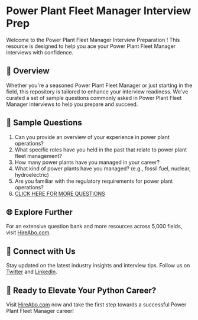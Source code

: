 # Power Plant Fleet Manager Interview Prep

Welcome to the Power Plant Fleet Manager Interview Preparation ! This resource is designed to help you ace your Power Plant Fleet Manager interviews with confidence.

## 🚀 Overview

Whether you're a seasoned Power Plant Fleet Manager or just starting in the field, this repository is tailored to enhance your interview readiness. We've curated a set of sample questions commonly asked in Power Plant Fleet Manager interviews to help you prepare and succeed.

## 📝 Sample Questions

1. Can you provide an overview of your experience in power plant operations?
2. What specific roles have you held in the past that relate to power plant fleet management?
3. How many power plants have you managed in your career?
4. What kind of power plants have you managed? (e.g., fossil fuel, nuclear, hydroelectric)
5. Are you familiar with the regulatory requirements for power plant operations?
6. [CLICK HERE FOR MORE QUESTIONS](https://hireabo.com/job/20_4_39/Power%20Plant%20Fleet%20Manager)

## 🌐 Explore Further

For an extensive question bank and more resources across 5,000 fields, visit [HireAbo.com](https://www.hireabo.com).

## 📱 Connect with Us

Stay updated on the latest industry insights and interview tips. Follow us on [Twitter](https://twitter.com/hireabo) and [LinkedIn](https://www.linkedin.com/in/hire-abo-3609972a8/).

## 🚀 Ready to Elevate Your Python Career?

Visit [HireAbo.com](https://www.hireabo.com) now and take the first step towards a successful Power Plant Fleet Manager career!